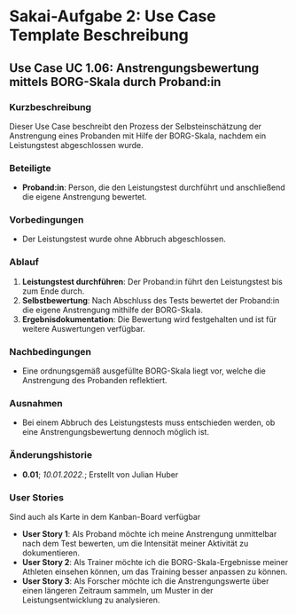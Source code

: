 # Sakai-Aufgabe 2: Use Case Template Beschreibung

## Use Case UC 1.06: Anstrengungsbewertung mittels BORG-Skala durch Proband:in

### Kurzbeschreibung
Dieser Use Case beschreibt den Prozess der Selbsteinschätzung der Anstrengung eines Probanden mit Hilfe der BORG-Skala, nachdem ein Leistungstest abgeschlossen wurde.

### Beteiligte
- **Proband:in**: Person, die den Leistungstest durchführt und anschließend die eigene Anstrengung bewertet.

### Vorbedingungen
- Der Leistungstest wurde ohne Abbruch abgeschlossen.

### Ablauf
1. **Leistungstest durchführen**: Der Proband:in führt den Leistungstest bis zum Ende durch.
2. **Selbstbewertung**: Nach Abschluss des Tests bewertet der Proband:in die eigene Anstrengung mithilfe der BORG-Skala.
3. **Ergebnisdokumentation**: Die Bewertung wird festgehalten und ist für weitere Auswertungen verfügbar.

### Nachbedingungen
- Eine ordnungsgemäß ausgefüllte BORG-Skala liegt vor, welche die Anstrengung des Probanden reflektiert.

### Ausnahmen
- Bei einem Abbruch des Leistungstests muss entschieden werden, ob eine Anstrengungsbewertung dennoch möglich ist.

### Änderungshistorie
- **0.01**; *10.01.2022.*; Erstellt von Julian Huber

### User Stories
Sind auch als Karte in dem Kanban-Board verfügbar
- **User Story 1**: Als Proband möchte ich meine Anstrengung unmittelbar nach dem Test bewerten, um die Intensität meiner Aktivität zu dokumentieren.
- **User Story 2**: Als Trainer möchte ich die BORG-Skala-Ergebnisse meiner Athleten einsehen können, um das Training besser anpassen zu können.
- **User Story 3**: Als Forscher möchte ich die Anstrengungswerte über einen längeren Zeitraum sammeln, um Muster in der Leistungsentwicklung zu analysieren.
